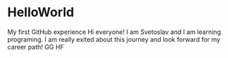 # HelloWorld
My first GitHub experience
Hi everyone! I am Svetoslav and I am learning programing. I am really exited about this journey and look forward for my career path!
GG HF

